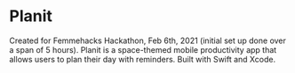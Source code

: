 # Planit

Created for Femmehacks Hackathon, Feb 6th, 2021 (initial set up done over a span of 5 hours). Planit is a space-themed mobile productivity app that allows users to plan their day with reminders. Built with Swift and Xcode.



